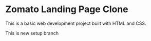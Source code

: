 # Zomato Landing Page Clone

This is a basic web development project built with HTML and CSS.

This is new setup branch